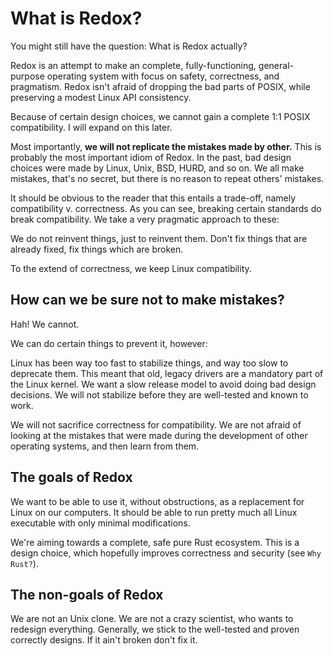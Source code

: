 What is Redox?
==============

You might still have the question: What is Redox actually?

Redox is an attempt to make an complete, fully-functioning, general-purpose operating system with focus on safety, correctness, and pragmatism. Redox isn't afraid of dropping the bad parts of POSIX, while preserving a modest Linux API consistency.

Because of certain design choices, we cannot gain a complete 1:1 POSIX compatibility. I will expand on this later.

Most importantly, **we will not replicate the mistakes made by other.** This is probably the most important idiom of Redox. In the past, bad design choices were made by Linux, Unix, BSD, HURD, and so on. We all make mistakes, that's no secret, but there is no reason to repeat others' mistakes.

It should be obvious to the reader that this entails a trade-off, namely compatibility v. correctness. As you can see, breaking certain standards do break compatibility. We take a very pragmatic approach to these:

We do not reinvent things, just to reinvent them. Don't fix things that are already fixed, fix things which are broken.

To the extend of correctness, we keep Linux compatibility.

How can we be sure not to make mistakes?
----------------------------------------

Hah! We cannot.

We can do certain things to prevent it, however:

Linux has been way too fast to stabilize things, and way too slow to deprecate them. This meant that old, legacy drivers are a mandatory part of the Linux kernel. We want a slow release model to avoid doing bad design decisions. We will not stabilize before they are well-tested and known to work.

We will not sacrifice correctness for compatibility. We are not afraid of looking at the mistakes that were made during the development of other operating systems, and then learn from them.

The goals of Redox
------------------

We want to be able to use it, without obstructions, as a replacement for Linux on our computers. It should be able to run pretty much all Linux executable with only minimal modifications.

We're aiming towards a complete, safe pure Rust ecosystem. This is a design choice, which hopefully improves correctness and security (see `Why Rust?`).

The non-goals of Redox
----------------------

We are not an Unix clone. We are not a crazy scientist, who wants to redesign everything. Generally, we stick to the well-tested and proven correctly designs. If it ain't broken don't fix it.
